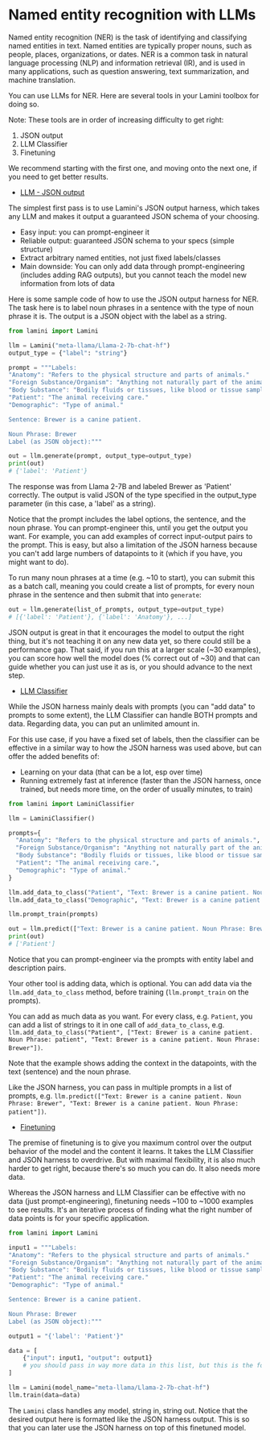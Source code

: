 
# Named entity recognition with LLMs

Named entity recognition (NER) is the task of identifying and classifying named entities in text. Named entities are typically proper nouns, such as people, places, organizations, or dates. NER is a common task in natural language processing (NLP) and information retrieval (IR), and is used in many applications, such as question answering, text summarization, and machine translation.

You can use LLMs for NER. Here are several tools in your Lamini toolbox for doing so.

Note: These tools are in order of increasing difficulty to get right:

1. JSON output
2. LLM Classifier
3. Finetuning

We recommend starting with the first one, and moving onto the next one, if you need to get better results.


- [LLM - JSON output](../inference/json_output.md)

The simplest first pass is to use Lamini's JSON output harness, which takes any LLM and makes it output a guaranteed JSON schema of your choosing.

* Easy input: you can prompt-engineer it
* Reliable output: guaranteed JSON schema to your specs (simple structure)
* Extract arbitrary named entities, not just fixed labels/classes
* Main downside: You can only add data through prompt-engineering (includes adding RAG outputs), but you cannot teach the model new information from lots of data

Here is some sample code of how to use the JSON output harness for NER. The task here is to label noun phrases in a sentence with the type of noun phrase it is. The output is a JSON object with the label as a string.

```python
from lamini import Lamini

llm = Lamini("meta-llama/Llama-2-7b-chat-hf")
output_type = {"label": "string"}

prompt = """Labels:
"Anatomy": "Refers to the physical structure and parts of animals."
"Foreign Substance/Organism": "Anything not naturally part of the animal's body, including parasites and foreign objects."
"Body Substance": "Bodily fluids or tissues, like blood or tissue samples."
"Patient": "The animal receiving care."
"Demographic": "Type of animal."

Sentence: Brewer is a canine patient.

Noun Phrase: Brewer
Label (as JSON object):"""

out = llm.generate(prompt, output_type=output_type)
print(out)
# {'label': 'Patient'}
```

The response was from Llama 2-7B and labeled Brewer as 'Patient' correctly. The output is valid JSON of the type specified in the output_type parameter (in this case, a 'label' as a string).

Notice that the prompt includes the label options, the sentence, and the noun phrase. You can prompt-engineer this, until you get the output you want. For example, you can add examples of correct input-output pairs to the prompt. This is easy, but also a limitation of the JSON harness because you can't add large numbers of datapoints to it (which if you have, you might want to do). 

To run many noun phrases at a time (e.g. ~10 to start), you can submit this as a batch call, meaning you could create a list of prompts, for every noun phrase in the sentence and then submit that into `generate`:

```python
out = llm.generate(list_of_prompts, output_type=output_type)
# [{'label': 'Patient'}, {'label': 'Anatomy'}, ...]
```

JSON output is great in that it encourages the model to output the right thing, but it's not teaching it on any new data yet, so there could still be a performance gap. That said, if you run this at a larger scale (~30 examples), you can score how well the model does (% correct out of ~30) and that can guide whether you can just use it as is, or you should advance to the next step.

- [LLM Classifier](../applications/classifier.md)

While the JSON harness mainly deals with prompts (you can "add data" to prompts to some extent), the LLM Classifier can handle BOTH prompts and data. Regarding data, you can put an unlimited amount in.

For this use case, if you have a fixed set of labels, then the classifier can be effective in a similar way to how the JSON harness was used above, but can offer the added benefits of:
* Learning on your data (that can be a lot, esp over time)
* Running extremely fast at inference (faster than the JSON harness, once trained, but needs more time, on the order of usually minutes, to train)

```python
from lamini import LaminiClassifier

llm = LaminiClassifier()

prompts={
  "Anatomy": "Refers to the physical structure and parts of animals.",
  "Foreign Substance/Organism": "Anything not naturally part of the animal's body, including parasites and foreign objects.",
  "Body Substance": "Bodily fluids or tissues, like blood or tissue samples.",
  "Patient": "The animal receiving care.",
  "Demographic": "Type of animal."
}

llm.add_data_to_class("Patient", "Text: Brewer is a canine patient. Noun Phrase: patient")
llm.add_data_to_class("Demographic", "Text: Brewer is a canine patient. Noun Phrase: canine")

llm.prompt_train(prompts)

out = llm.predict(["Text: Brewer is a canine patient. Noun Phrase: Brewer"])
print(out)
# ['Patient']
```

Notice that you can prompt-engineer via the prompts with entity label and description pairs. 

Your other tool is adding data, which is optional. You can add data via the `llm.add_data_to_class` method, before training (`llm.prompt_train` on the prompts). 

You can add as much data as you want. For every class, e.g. `Patient`, you can add a list of strings to it in one call of `add_data_to_class`, e.g. `llm.add_data_to_class("Patient", ["Text: Brewer is a canine patient. Noun Phrase: patient", "Text: Brewer is a canine patient. Noun Phrase: Brewer"])`.

Note that the example shows adding the context in the datapoints, with the text (sentence) and the noun phrase. 

Like the JSON harness, you can pass in multiple prompts in a list of prompts, e.g. `llm.predict(["Text: Brewer is a canine patient. Noun Phrase: Brewer", "Text: Brewer is a canine patient. Noun Phrase: patient"])`.

- [Finetuning](../training/finetuning.md)

The premise of finetuning is to give you maximum control over the output behavior of the model and the content it learns. It takes the LLM Classifier and JSON harness to overdrive. But with maximal flexibility, it is also much harder to get right, because there's so much you can do. It also needs more data. 

Whereas the JSON harness and LLM Classifier can be effective with no data (just prompt-engineering), finetuning needs ~100 to ~1000 examples to see results. It's an iterative process of finding what the right number of data points is for your specific application.

```python
from lamini import Lamini

input1 = """Labels:
"Anatomy": "Refers to the physical structure and parts of animals."
"Foreign Substance/Organism": "Anything not naturally part of the animal's body, including parasites and foreign objects."
"Body Substance": "Bodily fluids or tissues, like blood or tissue samples."
"Patient": "The animal receiving care."
"Demographic": "Type of animal."

Sentence: Brewer is a canine patient.

Noun Phrase: Brewer
Label (as JSON object):"""

output1 = "{'label': 'Patient'}"

data = [
    {"input": input1, "output": output1}
    # you should pass in way more data in this list, but this is the format, mirroring the above with the JSON harness
]

llm = Lamini(model_name="meta-llama/Llama-2-7b-chat-hf")
llm.train(data=data)
```

The `Lamini` class handles any model, string in, string out. Notice that the desired output here is formatted like the JSON harness output. This is so that you can later use the JSON harness on top of this finetuned model.
